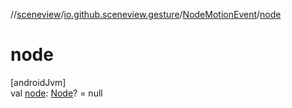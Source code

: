 //[sceneview](../../../index.md)/[io.github.sceneview.gesture](../index.md)/[NodeMotionEvent](index.md)/[node](node.md)

# node

[androidJvm]\
val [node](node.md): [Node](../../io.github.sceneview.node/-node/index.md)? = null
